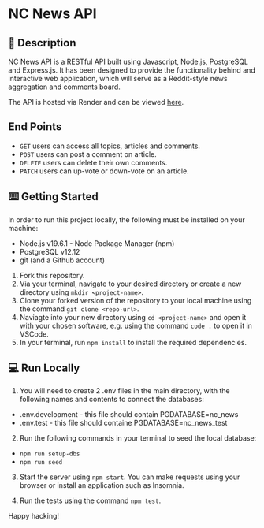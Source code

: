# NC News API

## 📝 Description

NC News API is a RESTful API built using Javascript, Node.js, PostgreSQL and Express.js. It has been designed to provide the functionality behind and interactive web application, which will serve as a Reddit-style news aggregation and comments board. 

The API is hosted via Render and can be viewed [here](https://nc-news-81lq.onrender.com/api).

## End Points

* `GET` users can access all topics, articles and comments.
* `POST` users can post a comment on article.
* `DELETE` users can delete their own comments.
* `PATCH` users can up-vote or down-vote on an article.

## ⌨️ Getting Started

In order to run this project locally, the following must be installed on your machine:

* Node.js v19.6.1 - Node Package Manager (npm)
* PostgreSQL v12.12 
* git (and a Github account)

1. Fork this repository.
2. Via your terminal, navigate to your desired directory or create a new directory using `mkdir <project-name>`. 
3. Clone your forked version of the repository to your local machine using the command `git clone <repo-url>`.
3. Naviagte into your new directory using `cd <project-name>` and open it with your chosen software, e.g. using the command `code .` to open it in VSCode.
4. In your terminal, run `npm install` to install the required dependencies.

## 💻 Run Locally

1. You will need to create 2 .env files in the main directory, with the following names and contents to connect the databases:

* .env.development - this file should contain PGDATABASE=nc_news
* .env.test - this file should containe PGDATABASE=nc_news_test

2. Run the following commands in your terminal to seed the local database:

* `npm run setup-dbs`
* `npm run seed`

3. Start the server using `npm start`. You can make requests using your browser or install an application such as Insomnia.

4. Run the tests using the command `npm test`.

Happy hacking!
